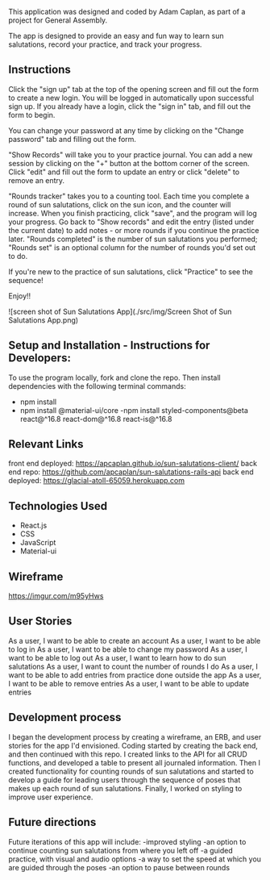 This application was designed and coded by Adam Caplan, as part of a project for General Assembly.

The app is designed to provide an easy and fun way to learn sun salutations, record your practice, and track your progress.

## Instructions
Click the "sign up" tab at the top of the opening screen and fill out the form to create a new login. You will be logged in automatically upon successful sign up. If you already have a login, click the "sign in" tab, and fill out the form to begin.

You can change your password at any time by clicking on the "Change password" tab and filling out the form.

"Show Records" will take you to your practice journal. You can add a new session by clicking on the "+" button at the bottom corner of the screen. Click "edit" and fill out the form to update an entry or click "delete" to remove an entry.

"Rounds tracker" takes you to a counting tool. Each time you complete a round of sun salutations, click on the sun icon, and the counter will increase. When you finish practicing, click "save", and the program will log your progress. Go back to "Show records" and edit the entry (listed under the current date) to add notes - or more rounds if you continue the practice later. "Rounds completed" is the number of sun salutations you performed; "Rounds set" is an optional column for the number of rounds you'd set out to do.

If you're new to the practice of sun salutations, click "Practice" to see the sequence!

Enjoy!!

![screen shot of Sun Salutations App](./src/img/Screen Shot of Sun Salutations App.png)

## Setup and Installation - Instructions for Developers:
To use the program locally, fork and clone the repo. Then install dependencies with the following terminal commands:
- npm install
- npm install @material-ui/core
-npm install styled-components@beta react@^16.8 react-dom@^16.8 react-is@^16.8

## Relevant Links
front end deployed: https://apcaplan.github.io/sun-salutations-client/
back end repo: https://github.com/apcaplan/sun-salutations-rails-api
back end deployed: https://glacial-atoll-65059.herokuapp.com

## Technologies Used
- React.js
- CSS
- JavaScript
- Material-ui

## Wireframe
https://imgur.com/m95yHws

## User Stories
As a user, I want to be able to create an account
As a user, I want to be able to log in
As a user, I want to be able to change my password
As a user, I want to be able to log out
As a user, I want to learn how to do sun salutations
As a user, I want to count the number of rounds I do
As a user, I want to be able to add entries from practice done outside the app
As a user, I want to be able to remove entries
As a user, I want to be able to update entries

## Development process
I began the development process by creating a wireframe, an ERB, and user stories for the app I'd envisioned. Coding started by creating the back end, and then continued with this repo. I created links to the API for all CRUD functions, and developed a table to present all journaled information. Then I created functionality for counting rounds of sun salutations and started to develop a guide for leading users through the sequence of poses that makes up each round of sun salutations. Finally, I worked on styling to improve user experience.

## Future directions
Future iterations of this app will include:
-improved styling
-an option to continue counting sun salutations from where you left off
-a guided practice, with visual and audio options
-a way to set the speed at which you are guided through the poses
-an option to pause between rounds
